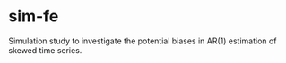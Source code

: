 # sim-fe
Simulation study to investigate the potential biases in AR(1) estimation of skewed time series.
